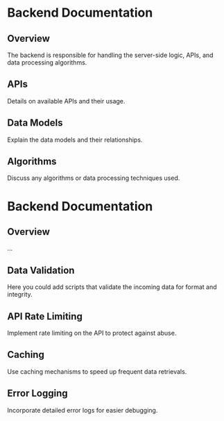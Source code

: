 
# Backend Documentation

## Overview

The backend is responsible for handling the server-side logic, APIs, and data processing algorithms.

## APIs

Details on available APIs and their usage.

## Data Models

Explain the data models and their relationships.

## Algorithms

Discuss any algorithms or data processing techniques used.


# Backend Documentation

## Overview
...

## Data Validation
Here you could add scripts that validate the incoming data for format and integrity.

## API Rate Limiting
Implement rate limiting on the API to protect against abuse.

## Caching
Use caching mechanisms to speed up frequent data retrievals.

## Error Logging
Incorporate detailed error logs for easier debugging.
